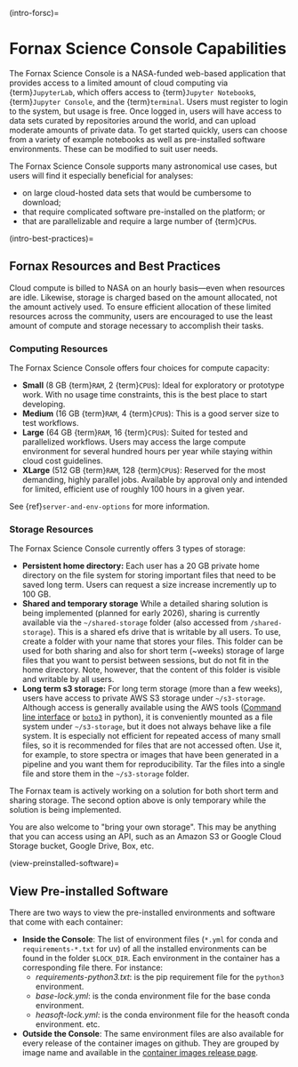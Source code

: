 (intro-forsc)=
# Fornax Science Console Capabilities

The Fornax Science Console is a NASA-funded web-based application that provides access to a limited amount of cloud computing via {term}`JupyterLab`, which offers access to {term}`Jupyter Notebook`s, {term}`Jupyter Console`, and the {term}`terminal`.
Users must register to login to the system, but usage is free.
Once logged in, users will have access to data sets curated by repositories around the world, and can upload moderate amounts of private data.
To get started quickly, users can choose from a variety of example notebooks as well as pre-installed software environments.
These can be modified to suit user needs.

The Fornax Science Console supports many astronomical use cases, but users will find it especially beneficial for analyses:

-   on large cloud-hosted data sets that would be cumbersome to download;
-   that require complicated software pre-installed on the platform; or
-   that are parallelizable and require a large number of {term}`CPU`s.

(intro-best-practices)=
## Fornax Resources and Best Practices

Cloud compute is billed to NASA on an hourly basis—even when resources are idle.
Likewise, storage is charged based on the amount allocated, not the amount actively used.
To ensure efficient allocation of these limited resources across the community, users are encouraged to use the least amount of compute and storage necessary to accomplish their tasks.

### Computing Resources

The Fornax Science Console offers four choices for compute capacity:

-   **Small** (8 GB {term}`RAM`, 2 {term}`CPU`s): Ideal for exploratory or prototype work.
    With no usage time constraints, this is the best place to start developing.
-   **Medium** (16 GB {term}`RAM`, 4 {term}`CPU`s): This is a good server size to test workflows.
-   **Large** (64 GB {term}`RAM`, 16 {term}`CPU`s): Suited for tested and parallelized workflows.
    Users may access the large compute environment for several hundred hours per year while staying within cloud cost guidelines.
-   **XLarge** (512 GB {term}`RAM`, 128 {term}`CPU`s): Reserved for the most demanding, highly parallel jobs.
    Available by approval only and intended for limited, efficient use of roughly 100 hours in a given year.

See {ref}`server-and-env-options` for more information.

### Storage Resources

The Fornax Science Console currently offers 3 types of storage:

-   **Persistent home directory:** Each user has a 20 GB private home directory on the file system for storing important files that need to be saved long term. Users can request a size increase incremently up to 100 GB.
-   **Shared and temporary storage** While a detailed sharing solution is being implemented (planned for early 2026), sharing is currently available via the `~/shared-storage` folder (also accessed from `/shared-storage`). This is a shared efs drive that is writable by all users. To use, create a folder with your name that stores your files. This folder can be used for both sharing and also for short term (~weeks) storage of large files that you want to persist between sessions, but do not fit in the home directory. Note, however, that the content of this folder is visible and writable by all users.
-   **Long term s3 storage:** For long term storage (more than a few weeks), users have access to private AWS S3 storage under `~/s3-storage`. Although access is generally available using the AWS tools ([Command line interface](https://docs.aws.amazon.com/cli/latest/reference/s3/) or [`boto3`](https://boto3.amazonaws.com/v1/documentation/api/latest/reference/services/s3.html) in python), it is conveniently mounted as a file system under `~/s3-storage`, but it does not always behave like a file system. It is especially not efficient for repeated access of many small files, so it is recommended for files that are not accessed often. Use it, for example, to store spectra or images that have been generated in a pipeline and you want them for reproducibility. Tar the files into a single file and store them in the `~/s3-storage` folder.

The Fornax team is actively working on a solution for both short term and sharing storage. The second option above is only temporary while the solution is being implemented. 

You are also welcome to "bring your own storage".
This may be anything that you can access using an API, such as an Amazon S3 or Google Cloud Storage bucket, Google Drive, Box, etc.

(view-preinstalled-software)=
## View Pre-installed Software

There are two ways to view the pre-installed environments and software that come with each container:

-   **Inside the Console**:
    The list of environment files (`*.yml` for conda and `requirements-*.txt` for uv) of all the installed environments can be found in the folder `$LOCK_DIR`.
    Each environment in the container has a corresponding file there.
    For instance:
    -   *requirements-python3.txt*: is the pip requirement file for the `python3` environment.
    -   *base-lock.yml*: is the conda environment file for the base conda environment.
    -   *heasoft-lock.yml*: is the conda environment file for the heasoft conda environment.
      etc.
-   **Outside the Console**: The same environment files are also available for every release of the container images on github.
    They are grouped by image name and available in the [container images release page](https://github.com/nasa-fornax/fornax-images/releases).
